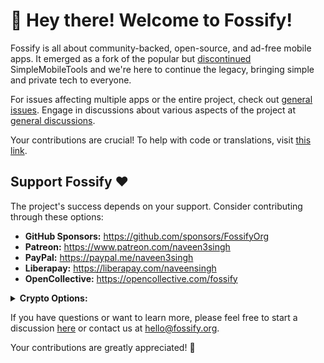 # 👋 Hey there! Welcome to Fossify!

Fossify is all about community-backed, open-source, and ad-free mobile apps. It emerged as a fork of the popular but [discontinued](https://github.com/SimpleMobileTools/General-Discussion/issues/241) SimpleMobileTools and we're here to continue the legacy, bringing simple and private tech to everyone.

For issues affecting multiple apps or the entire project, check out [general issues](https://github.com/FossifyOrg/General-Discussion/issues). Engage in discussions about various aspects of the project at [general discussions](https://github.com/FossifyOrg/General-Discussion/discussions).

Your contributions are crucial! To help with code or translations, visit [this link](https://github.com/FossifyOrg/General-Discussion?tab=readme-ov-file#faq).

## Support Fossify :heart:

The project's success depends on your support. Consider contributing through these options:

- **GitHub Sponsors:** https://github.com/sponsors/FossifyOrg
- **Patreon:** https://www.patreon.com/naveen3singh
- **PayPal:** https://paypal.me/naveen3singh
- **Liberapay:** https://liberapay.com/naveensingh
- **OpenCollective:** https://opencollective.com/fossify

<details>
  
  <summary><strong>Crypto Options:</strong></summary>

  
  <p>Show your support through cryptocurrency donations:</p>
  
  - **BTC:** `bc1q5flmuh5f3canqza07cfekjn64p2aqvd2w7pnn3`
  - **ETH:** `0x9354fC372BC3BdA58766a8a9Fabadf77A76CdE01`
  - **XMR:** `48FkVUcJ7AGeBMR4SC4J7QU5nAt6YNwKZWz6sGDT1s5haEY7reZtJr5CniXLaQzTzGAuZNoc83BQAcETHw1d3Lkn8AAf1XF`
  - **TRX:** `TGi4VpD1D9A9ZvyP9d3aVowwzMSvev2hub`

</details>

If you have questions or want to learn more, please feel free to start a discussion [here](https://github.com/orgs/FossifyOrg/discussions) or contact us at [hello@fossify.org](mailto:hello@fossify.org).

Your contributions are greatly appreciated! 🌟
